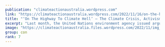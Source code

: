 ```yaml
---
publication: "climateactionaustralia.wordpress.com"
link: "https://climateactionaustralia.wordpress.com/2022/11/16/on-the-highway-to-climate-hell-the-climate-crisis-activism-and-broken-politics-cop27-auspol-tellthetruth-demand-climateaction-sdg13-plane/"
title: "‘On The Highway To Climate Hell’ – The Climate Crisis, Activism And Broken Politics #COP27 #auspol #TellTheTruth demand #ClimateAction #SDG13 #PlanE"
excerpt: "Last month, the United Nations environment agency issued arguably its starkest warning yet about the climate crisis. The failure by governments around the world to cut carbon emissions means there …"
image: "https://climateactionaustralia.files.wordpress.com/2022/11/img_1970.jpg"
group: con
rank: 7
---
```

